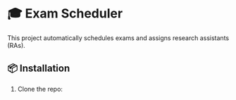 # 🎓 Exam Scheduler

This project automatically schedules exams and assigns research assistants (RAs).

## 📦 Installation

1. Clone the repo:
